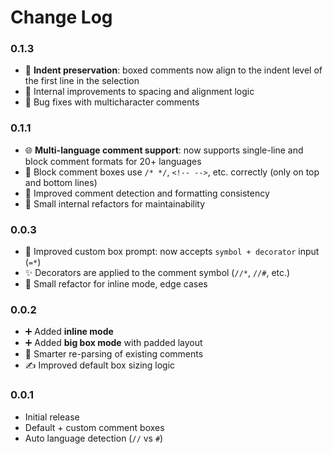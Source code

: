 # Change Log

### 0.1.3

- 🧷 **Indent preservation**: boxed comments now align to the indent level of the first line in the selection
- 🔧 Internal improvements to spacing and alignment logic
- 🐛 Bug fixes with multicharacter comments

### 0.1.1

- 🌐 **Multi-language comment support**: now supports single-line and block comment formats for 20+ languages
- 🧱 Block comment boxes use `/* */`, `<!-- -->`, etc. correctly (only on top and bottom lines)
- 🧠 Improved comment detection and formatting consistency
- 🔧 Small internal refactors for maintainability

### 0.0.3

- 🔡 Improved custom box prompt: now accepts `symbol + decorator` input (`=*`)
- ✨ Decorators are applied to the comment symbol (`//*`, `//#`, etc.)
- 🔄 Small refactor for inline mode, edge cases

### 0.0.2

- ➕ Added **inline mode**
- ➕ Added **big box mode** with padded layout
- 🧠 Smarter re-parsing of existing comments
- ✍️ Improved default box sizing logic

### 0.0.1

- Initial release
- Default + custom comment boxes
- Auto language detection (`//` vs `#`)
